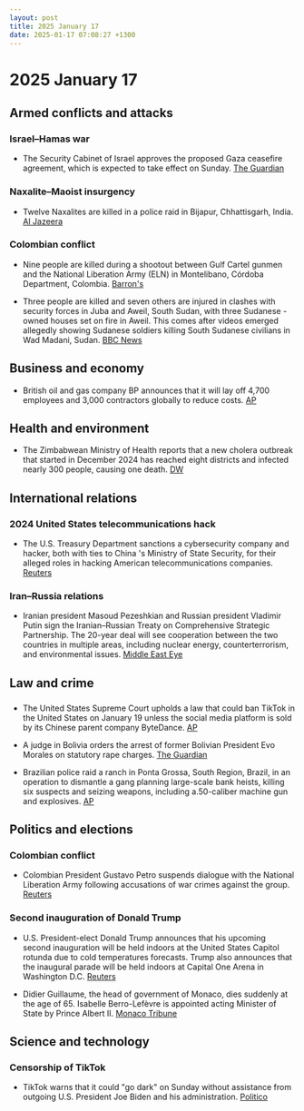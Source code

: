 ```yaml
---
layout: post
title: 2025 January 17
date: 2025-01-17 07:08:27 +1300
---
```


# 2025 January 17

## Armed conflicts and attacks

### Israel–Hamas war

- The Security Cabinet of Israel approves the proposed Gaza ceasefire agreement, which is expected to take effect on Sunday. [The Guardian](https://www.theguardian.com/world/2025/jan/17/israel-security-cabinet-approves-gaza-ceasefire-agreement)

### Naxalite–Maoist insurgency

- Twelve Naxalites are killed in a police raid in Bijapur, Chhattisgarh, India. [Al Jazeera](https://www.aljazeera.com/news/2025/1/17/at-least-12-maoist-rebels-killed-by-indias-security-forces)

### Colombian conflict

- Nine people are killed during a shootout between Gulf Cartel gunmen and the National Liberation Army (ELN) in Montelibano, Córdoba Department, Colombia. [Barron's](https://www.barrons.com/news/nine-dead-in-new-fighting-with-colombia-s-eln-rebels-official-2be8a3d0)

- Three people are killed and seven others are injured in clashes with security forces in Juba and Aweil, South Sudan, with three Sudanese -owned houses set on fire in Aweil. This comes after videos emerged allegedly showing Sudanese soldiers killing South Sudanese civilians in Wad Madani, Sudan. [BBC News](https://www.bbc.com/news/articles/c9d55x6q7d3o)

## Business and economy

- British oil and gas company BP announces that it will lay off 4,700 employees and 3,000 contractors globally to reduce costs. [AP](https://apnews.com/article/bp-job-cuts-oil-b96729fc515a1495ca2fae320f62fefc)

## Health and environment

- The Zimbabwean Ministry of Health reports that a new cholera outbreak that started in December 2024 has reached eight districts and infected nearly 300 people, causing one death. [DW](https://www.dw.com/en/zimbabwe-cholera-outbreak-in-al-least-eight-districts/a-71333093)

## International relations

### 2024 United States telecommunications hack

- The U.S. Treasury Department sanctions a cybersecurity company and hacker, both with ties to China 's Ministry of State Security, for their alleged roles in hacking American telecommunications companies. [Reuters](https://www.reuters.com/technology/cybersecurity/us-treasury-dept-issues-sanctions-related-salt-typhoon-hack-2025-01-17/)

### Iran–Russia relations

- Iranian president Masoud Pezeshkian and Russian president Vladimir Putin sign the Iranian–Russian Treaty on Comprehensive Strategic Partnership. The 20-year deal will see cooperation between the two countries in multiple areas, including nuclear energy, counterterrorism, and environmental issues. [Middle East Eye](https://www.middleeasteye.net/news/iran-russia-inside-strategic-partnership-treaty)

## Law and crime

### 

- The United States Supreme Court upholds a law that could ban TikTok in the United States on January 19 unless the social media platform is sold by its Chinese parent company ByteDance. [AP](https://apnews.com/article/supreme-court-tiktok-china-security-speech-166f7c794ee587d3385190f893e52777)

- A judge in Bolivia orders the arrest of former Bolivian President Evo Morales on statutory rape charges. [The Guardian](https://www.theguardian.com/world/2025/jan/17/evo-morales-arrest-sex-abuse)

- Brazilian police raid a ranch in Ponta Grossa, South Region, Brazil, in an operation to dismantle a gang planning large-scale bank heists, killing six suspects and seizing weapons, including a.50-caliber machine gun and explosives. [AP](https://apnews.com/article/brazil-parana-bank-robbery-gangs-police-53d75f51e0bc35b3036f91a10a8ab97a)

## Politics and elections

### Colombian conflict

- Colombian President Gustavo Petro suspends dialogue with the National Liberation Army following accusations of war crimes against the group. [Reuters](https://www.reuters.com/world/americas/colombias-president-suspends-peace-talks-with-eln-rebels-2025-01-17/)

### Second inauguration of Donald Trump

- U.S. President-elect Donald Trump announces that his upcoming second inauguration will be held indoors at the United States Capitol rotunda due to cold temperatures forecasts. Trump also announces that the inaugural parade will be held indoors at Capital One Arena in Washington D.C. [Reuters](https://www.reuters.com/world/us/trump-inauguration-be-moved-indoors-due-cold-temperatures-cnn-reports-2025-01-17/)

- Didier Guillaume, the head of government of Monaco, dies suddenly at the age of 65. Isabelle Berro-Lefèvre is appointed acting Minister of State by Prince Albert II. [Monaco Tribune](https://www.monaco-tribune.com/en/2025/01/monacos-minister-of-state-didier-guillaume-dies-aged-65/)

## Science and technology

### Censorship of TikTok

- TikTok warns that it could "go dark" on Sunday without assistance from outgoing U.S. President Joe Biden and his administration. [Politico](https://www.politico.com/news/2025/01/17/tiktok-pressures-biden-last-minute-00199145)